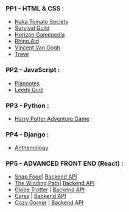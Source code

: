 ### PP1 - HTML & CSS :

- [Naka Tomato Society](https://github.com/Pelikantapeten/p1-nacka-tomato-society)
- [Survival Guild](https://github.com/Irishbecky91/survival-guild)
- [Horizon Gamepedia](https://github.com/AlexaH88/horizon-gamepedia)
- [Rhino Aid](https://github.com/Tony118g/rhino-aid)
- [Vincent Van Gogh](https://github.com/leoniemclaughlin7/Vincent-Van-Gogh#vincent-van-gogh)
- [Trave](https://github.com/conroy9068/project-1-trave-website)

### PP2 - JavaScript :
- [Piannotes](https://github.com/AlexaH88/pianotes)
- [Leeds Quiz](https://github.com/andreas-ka/leeds-quiz)
<!-- - [The Everything Quiz](https://github.com/Tony118g/the-everything-quiz) -->
<!-- - [Memento](https://github.com/AndreeeasN/pp2-project) -->

### PP3 - Python :
- [Harry Potter Adventure Game](https://github.com/AlexaH88/harry-potter-adventure-game)
<!-- - [Doctor Diary](https://github.com/Tony118g/doctor-diary) -->

### PP4 - Django :
- [Anthemology](https://github.com/AlexaH88/anthemology)
<!-- - [Bundu Restaurant](https://github.com/Tony118g/bundu-restaurant) -->

### PP5 - ADVANCED FRONT END (React) :

- [Snap Food](https://github.com/aleksandracodes/ci_pp5_snapfood)| [Backend API](https://github.com/aleksandracodes/snapfood-drf-api)
- [The Winding Path](https://github.com/cornishcoder1/pp5-react-frontend-the-winding-path)| [Backend API](https://github.com/cornishcoder1/pp5-backend-DRF-the-winding-path)
- [Globe Trotter](https://github.com/Stuffy33/globetrotter) | [Backend API](https://github.com/Stuffy33/globetrotter-drf-api)
- [Carss](https://github.com/ErikHgm/carss-react-frontend) | [Backend API](https://github.com/ErikHgm/carss-drf-backend)
- [Cozy Corner](https://github.com/mikakallberg/cozycorner) | [Backend API](https://github.com/mikakallberg/Project-Portfolio-5-DRF)
